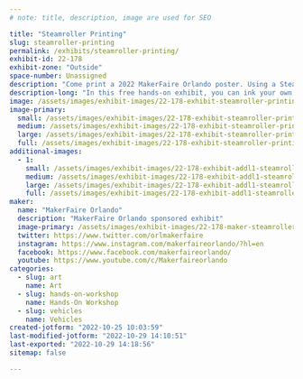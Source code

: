 ```yaml
---
# note: title, description, image are used for SEO

title: "Steamroller Printing"
slug: steamroller-printing
permalink: /exhibits/steamroller-printing/
exhibit-id: 22-178
exhibit-zone: "Outside"
space-number: Unassigned
description: "Come print a 2022 MakerFaire Orlando poster. Using a Steamroller!"
description-long: "In this free hands-on exhibit, you can ink your own plate, assemble it into the printing structure, and watch a full-size road construction steamroller press it!"
image: /assets/images/exhibit-images/22-178-exhibit-steamroller-printing-img-4795-large.jpg
image-primary: 
  small: /assets/images/exhibit-images/22-178-exhibit-steamroller-printing-img-4795-small.jpg
  medium: /assets/images/exhibit-images/22-178-exhibit-steamroller-printing-img-4795-medium.jpg
  large: /assets/images/exhibit-images/22-178-exhibit-steamroller-printing-img-4795-large.jpg
  full: /assets/images/exhibit-images/22-178-exhibit-steamroller-printing-img-4795-full.jpg
additional-images: 
  - 1:
    small: /assets/images/exhibit-images/22-178-exhibit-addl1-steamroller-printing-img-5190-small.jpg
    medium: /assets/images/exhibit-images/22-178-exhibit-addl1-steamroller-printing-img-5190-medium.jpg
    large: /assets/images/exhibit-images/22-178-exhibit-addl1-steamroller-printing-img-5190-large.jpg
    full: /assets/images/exhibit-images/22-178-exhibit-addl1-steamroller-printing-img-5190-full.jpg
maker: 
  name: "MakerFaire Orlando"
  description: "MakerFaire Orlando sponsored exhibit"
  image-primary: /assets/images/exhibit-images/22-178-maker-steamroller-printing-mf-orlando-round-logo-v3-no-date-rgb-medium.jpg
  twitter: https://www.twitter.com/orlmakerfaire
  instagram: https://www.instagram.com/makerfaireorlando/?hl=en
  facebook: https://www.facebook.com/makerfaireorlando/
  youtube: https://www.youtube.com/c/Makerfaireorlando
categories: 
  - slug: art
    name: Art
  - slug: hands-on-workshop
    name: Hands-On Workshop
  - slug: vehicles
    name: Vehicles
created-jotform: "2022-10-25 10:03:59"
last-modified-jotform: "2022-10-29 14:10:51"
last-exported: "2022-10-29 14:18:56"
sitemap: false

---
```

